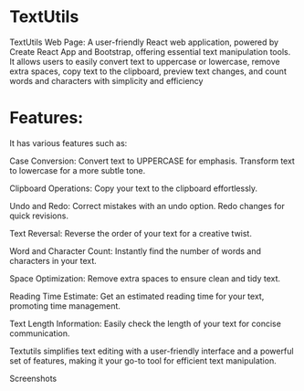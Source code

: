 # TextUtils

TextUtils Web Page: A user-friendly React web application, powered by Create React App and Bootstrap, offering essential text manipulation tools. It allows users to easily convert text to uppercase or lowercase, remove extra spaces, copy text to the clipboard, preview text changes, and count words and characters with simplicity and efficiency


<h1>Features:</h1>
It has various features such as:

Case Conversion:
Convert text to UPPERCASE for emphasis.
Transform text to lowercase for a more subtle tone.

Clipboard Operations:
Copy your text to the clipboard effortlessly.

Undo and Redo:
Correct mistakes with an undo option.
Redo changes for quick revisions.

Text Reversal:
Reverse the order of your text for a creative twist.

Word and Character Count:
Instantly find the number of words and characters in your text.

Space Optimization:
Remove extra spaces to ensure clean and tidy text.

Reading Time Estimate:
Get an estimated reading time for your text, promoting time management.

Text Length Information:
Easily check the length of your text for concise communication.

Textutils simplifies text editing with a user-friendly interface and a powerful set of features, making it your go-to tool for efficient text manipulation.

Screenshots
